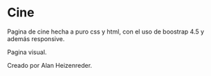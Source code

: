# Cine
Pagina de cine hecha a puro css y html, con el uso de boostrap 4.5 y además responsive.

Pagina visual.

Creado por Alan Heizenreder.
